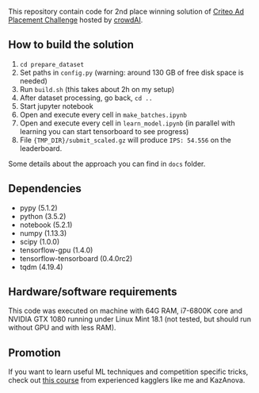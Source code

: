 This repository contain code for 2nd place winning solution of [Criteo Ad Placement Challenge](https://www.crowdai.org/challenges/nips-17-workshop-criteo-ad-placement-challenge) hosted by [crowdAI](https://www.crowdai.org).

## How to build the solution
1. `cd prepare_dataset`
2. Set paths in `config.py` (warning: around 130 GB of free disk space is needed)
3. Run `build.sh` (this takes about 2h on my setup)
4. After dataset processing, go back, `cd ..`
5. Start jupyter notebook
6. Open and execute every cell in `make_batches.ipynb`
7. Open and execute every cell in `learn_model.ipynb` (in parallel with learning you can start tensorboard to see progress)
8. File `{TMP_DIR}/submit_scaled.gz` will produce `IPS: 54.556` on the leaderboard.

Some details about the approach you can find in `docs` folder.

## Dependencies
* pypy (5.1.2)
* python (3.5.2)
* notebook (5.2.1)
* numpy (1.13.3)
* scipy (1.0.0)
* tensorflow-gpu (1.4.0)
* tensorflow-tensorboard (0.4.0rc2)
* tqdm (4.19.4)

## Hardware/software requirements
This code was executed on machine with 64G RAM, i7-6800K core and NVIDIA GTX 1080 running under Linux Mint 18.1 (not tested, but should run without GPU and with less RAM).

## Promotion
If you want to learn useful ML techniques and competition specific tricks, check out [this course](https://www.coursera.org/learn/competitive-data-science/home/welcome) from experienced kagglers like me and KazAnova.
